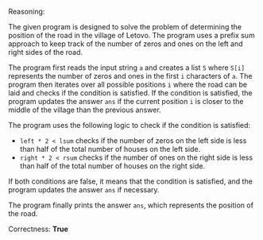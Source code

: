 Reasoning:

The given program is designed to solve the problem of determining the position of the road in the village of Letovo. The program uses a prefix sum approach to keep track of the number of zeros and ones on the left and right sides of the road.

The program first reads the input string `a` and creates a list `S` where `S[i]` represents the number of zeros and ones in the first `i` characters of `a`. The program then iterates over all possible positions `i` where the road can be laid and checks if the condition is satisfied. If the condition is satisfied, the program updates the answer `ans` if the current position `i` is closer to the middle of the village than the previous answer.

The program uses the following logic to check if the condition is satisfied:

* `left * 2 < lsum` checks if the number of zeros on the left side is less than half of the total number of houses on the left side.
* `right * 2 < rsum` checks if the number of ones on the right side is less than half of the total number of houses on the right side.

If both conditions are false, it means that the condition is satisfied, and the program updates the answer `ans` if necessary.

The program finally prints the answer `ans`, which represents the position of the road.

Correctness: **True**